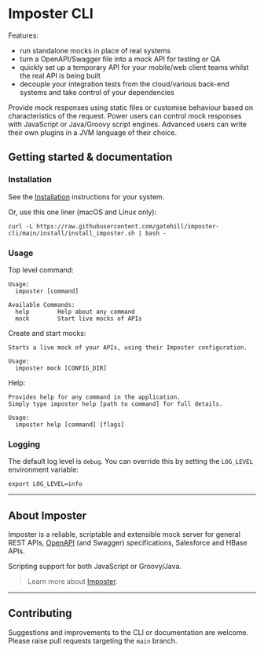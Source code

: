 # Imposter CLI

Features:

* run standalone mocks in place of real systems
* turn a OpenAPI/Swagger file into a mock API for testing or QA
* quickly set up a temporary API for your mobile/web client teams whilst the real API is being built
* decouple your integration tests from the cloud/various back-end systems and take control of your dependencies

Provide mock responses using static files or customise behaviour based on characteristics of the request. Power users can control mock responses with JavaScript or Java/Groovy script engines. Advanced users can write their own plugins in a JVM language of their choice.

## Getting started & documentation

### Installation

See the [Installation](./docs/install.md) instructions for your system.

Or, use this one liner (macOS and Linux only):

```shell
curl -L https://raw.githubusercontent.com/gatehill/imposter-cli/main/install/install_imposter.sh | bash -
```

### Usage

Top level command:

```
Usage:
  imposter [command]

Available Commands:
  help        Help about any command
  mock        Start live mocks of APIs
```

Create and start mocks:

```
Starts a live mock of your APIs, using their Imposter configuration.

Usage:
  imposter mock [CONFIG_DIR]
```

Help:

```
Provides help for any command in the application.
Simply type imposter help [path to command] for full details.

Usage:
  imposter help [command] [flags]
```

### Logging

The default log level is `debug`. You can override this by setting the `LOG_LEVEL` environment variable:

    export LOG_LEVEL=info

---

## About Imposter

Imposter is a reliable, scriptable and extensible mock server for general REST APIs, [OpenAPI](https://github.com/OAI/OpenAPI-Specification) (and Swagger) specifications, Salesforce and HBase APIs.

Scripting support for both JavaScript or Groovy/Java.

> Learn more about [Imposter](https://github.com/outofcoffee/imposter).

---

## Contributing

Suggestions and improvements to the CLI or documentation are welcome. Please raise pull requests targeting the `main` branch.

